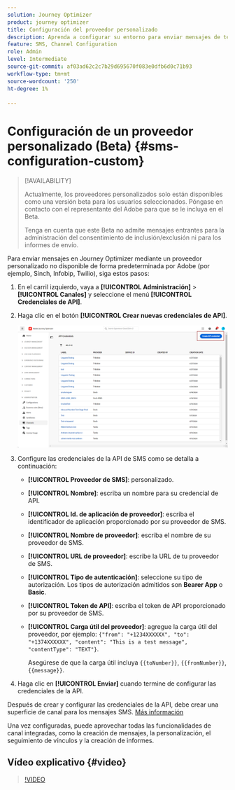 ```yaml
---
solution: Journey Optimizer
product: journey optimizer
title: Configuración del proveedor personalizado
description: Aprenda a configurar su entorno para enviar mensajes de texto con Journey Optimizer con un proveedor personalizado
feature: SMS, Channel Configuration
role: Admin
level: Intermediate
source-git-commit: af03ad62c2c7b29d695670f083e0dfb6d0c71b93
workflow-type: tm+mt
source-wordcount: '250'
ht-degree: 1%

---
```


# Configuración de un proveedor personalizado (Beta) {#sms-configuration-custom}

>[!AVAILABILITY]
>
>Actualmente, los proveedores personalizados solo están disponibles como una versión beta para los usuarios seleccionados. Póngase en contacto con el representante del Adobe para que se le incluya en el Beta.
>
>Tenga en cuenta que este Beta no admite mensajes entrantes para la administración del consentimiento de inclusión/exclusión ni para los informes de envío.

Para enviar mensajes en Journey Optimizer mediante un proveedor personalizado no disponible de forma predeterminada por Adobe (por ejemplo, Sinch, Infobip, Twilio), siga estos pasos:

1. En el carril izquierdo, vaya a **[!UICONTROL Administración]** > **[!UICONTROL Canales]** y seleccione el menú **[!UICONTROL Credenciales de API]**.

1. Haga clic en el botón **[!UICONTROL Crear nuevas credenciales de API]**.

   ![](assets/sms_byo_1.png)

1. Configure las credenciales de la API de SMS como se detalla a continuación:

   * **[!UICONTROL Proveedor de SMS]**: personalizado.

   * **[!UICONTROL Nombre]**: escriba un nombre para su credencial de API.

   * **[!UICONTROL Id. de aplicación de proveedor]**: escriba el identificador de aplicación proporcionado por su proveedor de SMS.

   * **[!UICONTROL Nombre de proveedor]**: escriba el nombre de su proveedor de SMS.

   * **[!UICONTROL URL de proveedor]**: escribe la URL de tu proveedor de SMS.

   * **[!UICONTROL Tipo de autenticación&#x200B;]**: seleccione su tipo de autorización. Los tipos de autorización admitidos son **Bearer App** o **Basic**.

   * **[!UICONTROL Token de API]**: escriba el token de API proporcionado por su proveedor de SMS.

   * **[!UICONTROL Carga útil del proveedor]**: agregue la carga útil del proveedor, por ejemplo: `{"from": "+1234XXXXXX", "to": "+1374XXXXXX", "content": "This is a test message", "contentType": "TEXT"}`.

     Asegúrese de que la carga útil incluya `{{toNumber}}`, `{{fromNumber}}`, `{{message}}`.

1. Haga clic en **[!UICONTROL Enviar]** cuando termine de configurar las credenciales de la API.

Después de crear y configurar las credenciales de la API, debe crear una superficie de canal para los mensajes SMS. [Más información](sms-configuration-surface.md)

Una vez configuradas, puede aprovechar todas las funcionalidades de canal integradas, como la creación de mensajes, la personalización, el seguimiento de vínculos y la creación de informes.

## Vídeo explicativo {#video}

>[!VIDEO](https://video.tv.adobe.com/v/3431625)
